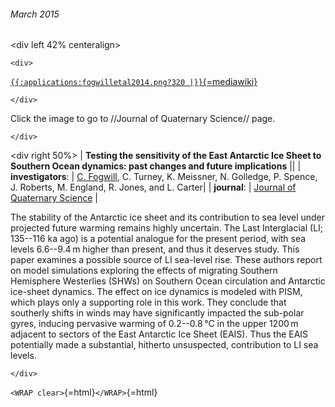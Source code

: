 ###### March 2015

\<div left 42% centeralign\>

```{=html}
<div>
```
[`{{:applications:fogwilletal2014.png?320 |}}`{=mediawiki}](http://dx.doi.org/10.1002/jqs.2683)

```{=html}
</div>
```
Click the image to go to //Journal of Quaternary Science// page.

```{=html}
</div>
```
\<div right 50%\> \| **Testing the sensitivity of the East Antarctic
Ice Sheet to Southern Ocean dynamics: past changes and future
implications** \|\| \| **investigators**: \| [C.
Fogwill](http://www.bees.unsw.edu.au/chris-fogwill), C.
Turney, K. Meissner, N. Golledge, P. Spence, J. Roberts, M. England, R.
Jones, and L. Carter\| \| **journal**: \| [Journal of Quaternary
Science](http://onlinelibrary.wiley.com/journal/10.1002/(ISSN)1099-1417)
\|

The stability of the Antarctic ice sheet and its contribution to sea
level under projected future warming remains highly uncertain. The Last
Interglacial (LI; 135--116 ka ago) is a potential analogue for the
present period, with sea levels 6.6--9.4 m higher than present, and thus
it deserves study. This paper examines a possible source of LI sea-level
rise. These authors report on model simulations exploring the effects of
migrating Southern Hemisphere Westerlies (SHWs) on Southern Ocean
circulation and Antarctic ice-sheet dynamics. The effect on ice dynamics
is modeled with PISM, which plays only a supporting role in this work.
They conclude that southerly shifts in winds may have significantly
impacted the sub-polar gyres, inducing pervasive warming of 0.2--0.8 °C
in the upper 1200 m adjacent to sectors of the East Antarctic Ice Sheet
(EAIS). Thus the EAIS potentially made a substantial, hitherto
unsuspected, contribution to LI sea levels.

```{=html}
</div>
```
`<WRAP clear>`{=html}`</WRAP>`{=html}
